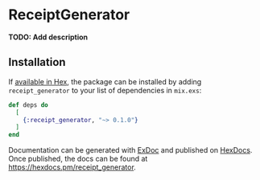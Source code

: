 # ReceiptGenerator

**TODO: Add description**

## Installation

If [available in Hex](https://hex.pm/docs/publish), the package can be installed
by adding `receipt_generator` to your list of dependencies in `mix.exs`:

```elixir
def deps do
  [
    {:receipt_generator, "~> 0.1.0"}
  ]
end
```

Documentation can be generated with [ExDoc](https://github.com/elixir-lang/ex_doc)
and published on [HexDocs](https://hexdocs.pm). Once published, the docs can
be found at <https://hexdocs.pm/receipt_generator>.

